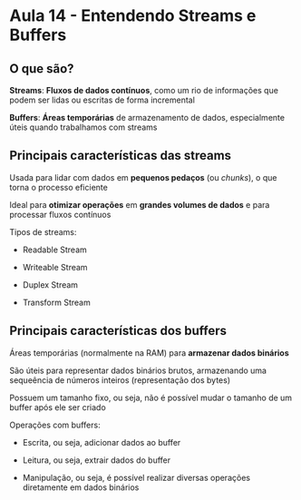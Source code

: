 # Aula 14 - Entendendo Streams e Buffers

## O que são?
**Streams**: **Fluxos de dados contínuos**, como um rio de informações que podem ser lidas ou escritas de forma incremental

**Buffers**: **Áreas temporárias** de armazenamento de dados, especialmente úteis quando trabalhamos com streams

## Principais características das streams
Usada para lidar com dados em **pequenos pedaços** (ou *chunks*), o que torna o processo eficiente

Ideal para **otimizar operações** em **grandes volumes de dados** e para processar fluxos contínuos

Tipos de streams:
- Readable Stream

- Writeable Stream

- Duplex Stream

- Transform Stream

## Principais características dos buffers 
Áreas temporárias (normalmente na RAM) para **armazenar dados binários**

São úteis para representar dados binários brutos, armazenando uma sequeência de números inteiros (representação dos bytes)

Possuem um tamanho fixo, ou seja, não é possível mudar o tamanho de um buffer após ele ser criado

Operações com buffers:
- Escrita, ou seja, adicionar dados ao buffer

- Leitura, ou seja, extrair dados do buffer

- Manipulação, ou seja, é possível realizar diversas operações diretamente em dados binários